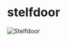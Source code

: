 # stelfdoor
![Stelfdoor](https://user-images.githubusercontent.com/87235686/157997865-d5cac9d7-d651-4a6d-9d30-112ff86d914e.png)
